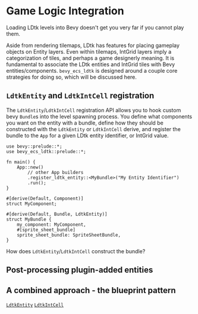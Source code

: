 # Game Logic Integration
Loading LDtk levels into Bevy doesn't get you very far if you cannot play them.

Aside from rendering tilemaps, LDtk has features for placing gameplay objects on Entity layers.
Even within tilemaps, IntGrid layers imply a categorization of tiles, and perhaps a game designerly meaning.
It is fundamental to associate the LDtk entities and IntGrid tiles with Bevy entities/components.
`bevy_ecs_ldtk` is designed around a couple core strategies for doing so, which will be discussed here.

## `LdtkEntity` and `LdtkIntCell` registration
The `LdtkEntity`/`LdtkIntCell` registration API allows you to hook custom bevy `Bundle`s into the level spawning process.
You define what components you want on the entity with a bundle, define how they should be constructed with the `LdtkEntity` or `LdtkIntCell` derive, and register the bundle to the `App` for a given LDtk entity identifier, or IntGrid value.

```rust,no_run
use bevy::prelude::*;
use bevy_ecs_ldtk::prelude::*;

fn main() {
    App::new()
        // other App builders
        .register_ldtk_entity::<MyBundle>("My Entity Identifier")
        .run();
}

#[derive(Default, Component)]
struct MyComponent;

#[derive(Default, Bundle, LdtkEntity)]
struct MyBundle {
    my_component: MyComponent,
    #[sprite_sheet_bundle]
    sprite_sheet_bundle: SpriteSheetBundle,
}
```

How does `LdtkEntity`/`LdtkIntCell` construct the bundle?


## Post-processing plugin-added entities

## A combined approach - the blueprint pattern

[`LdtkEntity`](https://docs.rs/bevy_ecs_ldtk/0.8.0/bevy_ecs_ldtk/app/trait.LdtkEntity.html) <!-- x-release-please-version -->
[`LdtkIntCell`](https://docs.rs/bevy_ecs_ldtk/0.8.0/bevy_ecs_ldtk/app/trait.LdtkIntCell.html) <!-- x-release-please-version -->

